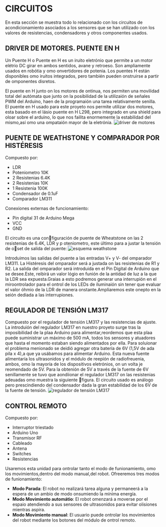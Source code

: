 # CIRCUITOS
En esta sección se muestra todo lo relacionado con los circuitos de acondicionamiento asociados a los sensores que se han utilizado con los valores de resistencias, condensadores y otros componentes usados.

## DRIVER DE MOTORES. PUENTE EN H
Un Puente H o Puente en H es un iruito eletrónio que permite a un motor elétrio DC girar en ambos sentidos, avane y retroeso. Son ampliamente usados en robótia y omo onvertidores de potenia. Los puentes H están disponibles omo iruitos integrados, pero también pueden onstruirse a partir de omponentes disretos.

El puente en H junto on los motores de ontinua, nos permiten una movilidad total del autómata que junto on la posibilidad de la utilizaión de señales PWM del Arduino, haen de la programaión una tarea relativamente senilla. El puente en H usado para este proyeto nos permite utilizar dos motores, esta basado en el lásio puente en H L298, pero integrado en una shield para oloar sobre el arduino, lo que nos failita enormemente la estabilidad del mismo,así omo una ompataión mayor de la eletrónia.
![driver de motores](./images/circuits/driver.png)

## PUENTE DE WEATHSTONE Y COMPARADOR POR HISTÉRESIS
Compuesto por:
+ LDR
+ Poteniometro 10K
+ 2 Resistenias 6.4K
+ 2 Resistenias 10K
+ 1 Resistenia 100K
+ Condensador de 0.1uF
+ Comparador LM311

Conexiones externas de funcionamiento:
+ Pin digital 31 de Arduino Mega
+ VCC
+ GND

El circuito es una configuración de puente de Wheatstone on las 2 resistenias de 6.4K, LDR y p oteniometro, este último para a justar la tensión de oset de salida del puente:
![esquema weathstone](./images/circuits/weathstone-esquema.png)

Introduimos las salidas del puente a las entradas V+ y V- del omparador LM311. La Histéresis del omparador será a justada on las resistenias de R1 y R2. La salida del omparador será introduida en el Pin Digital de Arduino que se desee.Este, reibirá un valor lógio en funión de la antidad de luz a la que la LDR sea expuesta.Graias a esto podremos generar una interrupión en el miroontrolador para el ontrol de los LEDs de iluminaión sin tener que evaluar el valor  óhmio de la LDR de manera onstante.Ampliaremos este onepto en la seión dediada a las interrupiones.

## REGULADOR DE TENSIÓN LM317
Compuesto por el regulador de tensión LM317 y las resistencias de ajuste. La introduión del regulador LM317 en nuestro proyeto surge tras la imposibilidad de la plaa Arduino para alimentar,reordemos que esta plaa puede suministrar un máximo de 500 mA, todos los sensores y atuadores que hasta el momento estaban siendo alimentados por ella. Para soluionar el problema menionado se deidió agregar otra batería de 6V (1,5V de ada pila x 4),a que ya usábamos para alimentar Arduino. Esta nueva fuente alimentaría los ultrasonidos y el módulo de reepión de radiofreuenia, ambos, omo la mayoría de los dispositivos eletrónios, on un volta je reomendado de 5V. Para la obtenión de 5V a través de la fuente de 6V senillamente se tuvo que aondiionar el regulador LM317 on las resistenias adeuadas omo muestra la siguiente figura. El circuito usado es análogo pero prescindiendo del condensador dada la gran estabilidad de los 6V de la fuente de tensión.
![regulador de tensión LM317](./images/circuits/LM317.png)

## CONTROL REMOTO
Compuesto por:
+ Interruptor triestado
+ Arduino Uno
+ Transmisor RF
+ Cableado
+ Antena
+ Switches
+ Resistencias

Usaremos esta unidad para ontrolar tanto el modo de funionamiento, omo los movimientos,dentro del modo manual,del robot. Ofreeremos tres modos de funionamiento:
+ **Modo Parada**: El robot no realizará tarea alguna y permaneerá a la espera de un ambio de modo onsumiendo la mínima energía.
+ **Modo Movimiento automátio**: El robot omenzará a moverse por el espaio atendiendo a sus sensores de ultrasonidos para evitar olisiones mientras aspira.
+ **Modo Movimiento manual**: El usuario puede ontrolar los movimientos del robot mediante los botones del módulo de ontrol remoto.
